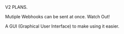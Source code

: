 V2 PLANS.

Mutiple Webhooks can be sent at once. Watch Out!

A GUI (Graphical User Interface) to make using it easier.
